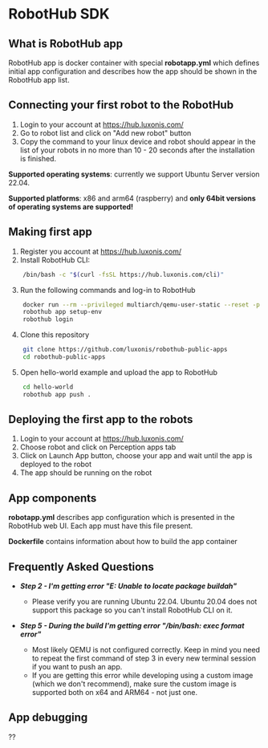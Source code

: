 # RobotHub SDK

## What is RobotHub app ##

RobotHub app is docker container with special **robotapp.yml** which defines initial app configuration and describes how the app should be shown in the RobotHub app list.


## Connecting your first robot to the RobotHub

1. Login to your account at https://hub.luxonis.com/
2. Go to robot list and click on "Add new robot" button
3. Copy the command to your linux device and robot should appear in the list of your robots in no more than 10 - 20 seconds after the installation is finished.

**Supported operating systems**: currently we support Ubuntu Server version 22.04.

**Supported platforms**: x86 and arm64 (raspberry) and **only 64bit versions of operating systems are supported!**


## Making first app

1. Register you account at https://hub.luxonis.com/
2. Install RobotHub CLI: 
```bash
    /bin/bash -c "$(curl -fsSL https://hub.luxonis.com/cli)"
```
3. Run the following commands and log-in to RobotHub
```bash
    docker run --rm --privileged multiarch/qemu-user-static --reset -p yes
    robothub app setup-env
    robothub login
```
4. Clone this repository
```bash
    git clone https://github.com/luxonis/robothub-public-apps
    cd robothub-public-apps
```
5. Open hello-world example and upload the app to RobotHub
```bash
    cd hello-world
    robothub app push .
```

## Deploying the first app to the robots

1. Login to your account at https://hub.luxonis.com/
2. Choose robot and click on Perception apps tab
3. Click on Launch App button, choose your app and wait until the app is deployed to the robot
4. The app should be running on the robot


## App components ##

**robotapp.yml** describes app configuration which is presented in the RobotHub web UI. Each app must have this file present.


**Dockerfile** contains information about how to build the app container


## Frequently Asked Questions ##

- ***Step 2 - I'm getting error "E: Unable to locate package buildah"***
    -  Please verify you are running Ubuntu 22.04. Ubuntu 20.04 does not support this package so you can't install RobotHub CLI on it. 
   
- ***Step 5 - During the build I'm getting error "/bin/bash: exec format error"***
    -  Most likely QEMU is not configured correctly. Keep in mind you need to repeat the first command of step 3 in every new terminal session if you want to push an app. 
    - If you are getting this error while developing using a custom image (which we don't recommend), make sure the custom image is supported both on x64 and ARM64 - not just one. 


## App debugging ##

??








